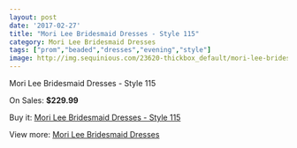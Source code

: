```yaml
---
layout: post
date: '2017-02-27'
title: "Mori Lee Bridesmaid Dresses - Style 115"
category: Mori Lee Bridesmaid Dresses
tags: ["prom","beaded","dresses","evening","style"]
image: http://img.sequinious.com/23620-thickbox_default/mori-lee-bridesmaid-dresses-style-115.jpg
---
```

Mori Lee Bridesmaid Dresses - Style 115

On Sales: **$229.99**
<a href="https://www.sequinious.com/mori-lee-bridesmaid-dresses/10196-mori-lee-bridesmaid-dresses-style-115.html"><amp-img layout="responsive" width="600" height="600" src="//img.sequinious.com/23620-thickbox_default/mori-lee-bridesmaid-dresses-style-115.jpg" alt="Mori Lee Bridesmaid Dresses - Style 115 0" /></a>
<a href="https://www.sequinious.com/mori-lee-bridesmaid-dresses/10196-mori-lee-bridesmaid-dresses-style-115.html"><amp-img layout="responsive" width="600" height="600" src="//img.sequinious.com/23624-thickbox_default/mori-lee-bridesmaid-dresses-style-115.jpg" alt="Mori Lee Bridesmaid Dresses - Style 115 1" /></a>
<a href="https://www.sequinious.com/mori-lee-bridesmaid-dresses/10196-mori-lee-bridesmaid-dresses-style-115.html"><amp-img layout="responsive" width="600" height="600" src="//img.sequinious.com/23623-thickbox_default/mori-lee-bridesmaid-dresses-style-115.jpg" alt="Mori Lee Bridesmaid Dresses - Style 115 2" /></a>
<a href="https://www.sequinious.com/mori-lee-bridesmaid-dresses/10196-mori-lee-bridesmaid-dresses-style-115.html"><amp-img layout="responsive" width="600" height="600" src="//img.sequinious.com/23622-thickbox_default/mori-lee-bridesmaid-dresses-style-115.jpg" alt="Mori Lee Bridesmaid Dresses - Style 115 3" /></a>
<a href="https://www.sequinious.com/mori-lee-bridesmaid-dresses/10196-mori-lee-bridesmaid-dresses-style-115.html"><amp-img layout="responsive" width="600" height="600" src="//img.sequinious.com/23621-thickbox_default/mori-lee-bridesmaid-dresses-style-115.jpg" alt="Mori Lee Bridesmaid Dresses - Style 115 4" /></a>

Buy it: [Mori Lee Bridesmaid Dresses - Style 115](https://www.sequinious.com/mori-lee-bridesmaid-dresses/10196-mori-lee-bridesmaid-dresses-style-115.html "Mori Lee Bridesmaid Dresses - Style 115")

View more: [Mori Lee Bridesmaid Dresses](https://www.sequinious.com/43-mori-lee-bridesmaid-dresses "Mori Lee Bridesmaid Dresses")